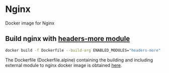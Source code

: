 # Nginx
Docker image for Nginx

## Build nginx with [headers-more module](https://www.nginx.com/resources/wiki/modules/headers_more/)

```sh
docker build -f Dockerfile --build-arg ENABLED_MODULES="headers-more" --build-arg  nginx_version=1.20 -t ghcr.io/datakaveri/nginx:1.20 .
```
The Dockerfile (Dockerfile.alpine) containing the building and including external module to nginx docker image is obtained [here](https://github.com/nginxinc/docker-nginx/tree/master/modules).
